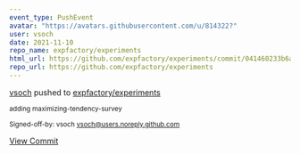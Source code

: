 ```yaml
---
event_type: PushEvent
avatar: "https://avatars.githubusercontent.com/u/814322?"
user: vsoch
date: 2021-11-10
repo_name: expfactory/experiments
html_url: https://github.com/expfactory/experiments/commit/041460233b6aed5cd73598f16dbf950ce94ded7d
repo_url: https://github.com/expfactory/experiments
---
```


<a href='https://github.com/vsoch' target='_blank'>vsoch</a> pushed to <a href='https://github.com/expfactory/experiments' target='_blank'>expfactory/experiments</a>

<small>adding maximizing-tendency-survey

Signed-off-by: vsoch <vsoch@users.noreply.github.com></small>

<a href='https://github.com/expfactory/experiments/commit/041460233b6aed5cd73598f16dbf950ce94ded7d' target='_blank'>View Commit</a>